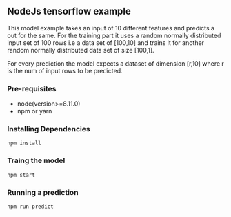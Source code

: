 ## NodeJs tensorflow example

This model example takes an input of 10 different features and predicts a out for the same.
For the training part it uses a random normally distributed input set of 100 rows i.e a data set of [100,10] and trains it for another random normally distributed data set of size [100,1].

For every prediction the model expects a dataset of dimension [r,10] where r is the num of input rows to be predicted.

### Pre-requisites

- node(version>=8.11.0)
- npm or yarn

### Installing Dependencies

```
npm install
```

### Traing the model

```
npm start
```

### Running a prediction

```
npm run predict
```
